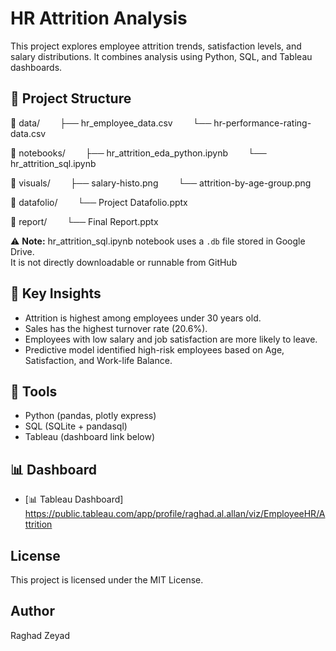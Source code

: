 # HR Attrition Analysis

This project explores employee attrition trends, satisfaction levels, and salary distributions. It combines analysis using Python, SQL, and Tableau dashboards.

## 📁 Project Structure

📁 data/
  ├── hr_employee_data.csv
  └── hr-performance-rating-data.csv
  
📁 notebooks/
  ├── hr_attrition_eda_python.ipynb
  └── hr_attrition_sql.ipynb
  
📁 visuals/
  ├── salary-histo.png
  └── attrition-by-age-group.png
  
📁 datafolio/
  └── Project Datafolio.pptx
  
📁 report/
  └── Final Report.pptx

⚠️ **Note:**  hr_attrition_sql.ipynb notebook uses a `.db` file stored in Google Drive.  
It is not directly downloadable or runnable from GitHub
  
## 🧠 Key Insights

- Attrition is highest among employees under 30 years old.
- Sales has the highest turnover rate (20.6%).
- Employees with low salary and job satisfaction are more likely to leave.
- Predictive model identified high-risk employees based on Age, Satisfaction, and Work-life Balance.

## 🔧 Tools

- Python (pandas, plotly express)
- SQL (SQLite + pandasql)
- Tableau (dashboard link below)

## 📊 Dashboard

- [📊 Tableau Dashboard] https://public.tableau.com/app/profile/raghad.al.allan/viz/EmployeeHR/Attrition

## License

This project is licensed under the MIT License.

## Author 

Raghad Zeyad

  
